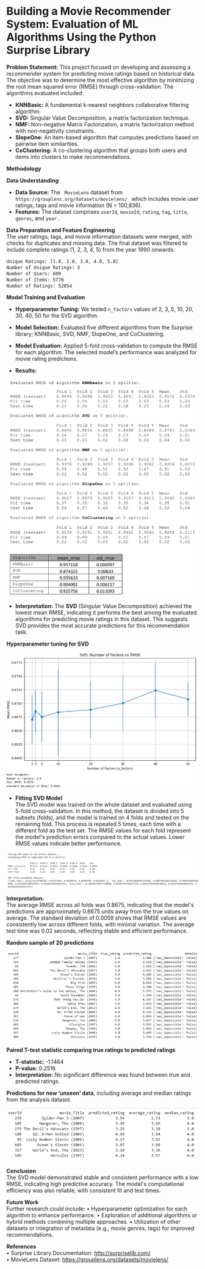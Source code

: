 # Building a Movie Recommender System: Evaluation of ML Algorithms Using the Python Surprise Library

**Problem Statement:** This project focused on developing and assessing a recommender system for predicting movie ratings based on historical data. The objective was to determine the most effective algorithm by minimizing the root mean squared error (RMSE) through cross-validation. The algorithms evaluated included:
* **KNNBasic:** A fundamental k-nearest neighbors collaborative filtering algorithm.
* **SVD:** Singular Value Decomposition, a matrix factorization technique.
* **NMF:** Non-negative Matrix Factorization, a matrix factorization method with non-negativity constraints.
* **SlopeOne:** An item-based algorithm that computes predictions based on pairwise item similarities.
* **CoClustering:** A co-clustering algorithm that groups both users and items into clusters to make recommendations.

**Methodology**<br>

**Data Understanding**
* **Data Source:** The ` MovieLens` dataset from `https://grouplens.org/datasets/movielens/ ` which includes movie user ratings, tags and movie information (N = 100,836).
* **Features:** The dataset comprises `userId`, `movieId`, `rating`, `tag`, `title`, `genres`, and `year` .

**Data Preparation and Feature Engineering**<br>
The user ratings, tags, and movie information datasets were merged, with checks for duplicates and missing data. The final dataset was filtered to include complete ratings (1, 2, 3, 4, 5) from the year 1990 onwards.

```
Unique Ratings: [1.0, 2.0, 3.0, 4.0, 5.0]
Number of Unique Ratings: 5
Number of Users: 609
Number of Items: 5770
Number of Ratings: 52054
```

**Model Training and Evaluation**
* **Hyperparameter Tuning:** We tested `n_factors` values of 2, 3, 5, 10, 20, 30, 40, 50 for the SVD algorithm.
* **Model Selection:** Evaluated five different algorithms from the Surprise library; KNNBasic, SVD, NMF, SlopeOne, and CoClustering.
* **Model Evaluation:** Applied 5-fold cross-validation to compute the RMSE for each algorithm. The selected model’s performance was analyzed for movie rating predictions. 

* **Results:**

![Results](Graphs/Results.png)

* **Interpretation:** The **SVD** (Singular Value Decomposition) achieved the lowest mean RMSE, indicating it performs the best among the evaluated algorithms for predicting movie ratings in this dataset. This suggests SVD provides the most accurate predictions for this recommendation task.

**Hyperparameter tuning for SVD**
 
![SVD_tuning](Graphs/SVD_tuning.png)

* **Fitting SVD Model**<br>
The SVD model was trained on the whole dataset and evaluated using 5-fold cross-validation. In this method, the dataset is divided into 5 subsets (folds), and the model is trained on 4 folds and tested on the remaining fold. This process is repeated 5 times, each time with a different fold as the test set. 
The RMSE values for each fold represent the model's prediction errors compared to the actual values. Lower RMSE values indicate better performance.

 ![SVD_model](Graphs/SVD_model.png)

**Interpretation:**<br>
The average RMSE across all folds was 0.8675, indicating that the model's predictions are approximately 0.8675 units away from the true values on average. The standard deviation of 0.0059 shows that RMSE values are consistently low across different folds, with minimal variation. The average test time was 0.02 seconds, reflecting stable and efficient performance.

**Random sample of 20 predictions**

  ![SVD_predictions20](Graphs/SVD_predictions20.png)

**Paired T-test statistic comparing true ratings to predicted ratings**
* **T-statistic:** -1.1464
* **P-value:** 0.2516
* **Interpretation:** No significant difference was found between true and predicted ratings.

**Predictions for new ‘unseen’ data**, including  average and median ratings from the analysis dataset.
 
  ![SVD_predictions_newdata](Graphs/SVD_predictions_newdata.png)

**Conclusion**<br>
The SVD model demonstrated stable and consistent performance with a low RMSE, indicating high predictive accuracy. The model's computational efficiency was also reliable, with consistent fit and test times.

**Future Work**<br>
Further research could include:
•	Hyperparameter optimization for each algorithm to enhance performance.
•	Exploration of additional algorithms or hybrid methods combining multiple approaches.
•	Utilization of other datasets or integration of metadata (e.g., movie genres, tags) for improved recommendations.

**References**<br>
•	Surprise Library Documentation: http://surpriselib.com/<br>
•	MovieLens Dataset: https://grouplens.org/datasets/movielens/





